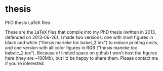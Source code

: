 # thesis
PhD thesis LaTeX files

These are the LaTeX files that compile into my PhD thesis (written in 2013, defended on 2013-06-26). I made two versions: one with most figures in black and white ("thesis marieke toc babel_2.tex") to reduce printing costs, and one version with all color figures in RGB ("thesis marieke toc babelc_2.tex"). Because of limited space on github I won't host the figures here (they are ~100Mb), but I'd be happy to share them. Please contact me if you're interested.
